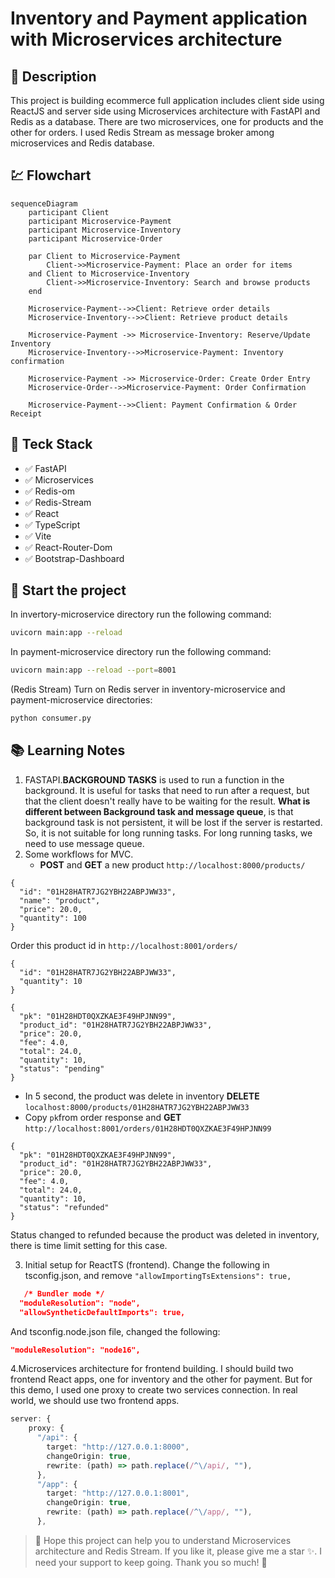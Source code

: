 # Inventory and Payment application with Microservices architecture

## 🎯 Description

This project is building ecommerce full application includes client side using ReactJS and server side using Microservices architecture with FastAPI and Redis as a database. There are two microservices, one for products and the other for orders. I used Redis Stream as message broker among microservices and Redis database.

## 💹 Flowchart

```mermaid
sequenceDiagram
    participant Client
    participant Microservice-Payment
    participant Microservice-Inventory
    participant Microservice-Order

    par Client to Microservice-Payment
        Client->>Microservice-Payment: Place an order for items
    and Client to Microservice-Inventory
        Client->>Microservice-Inventory: Search and browse products
    end

    Microservice-Payment-->>Client: Retrieve order details
    Microservice-Inventory-->>Client: Retrieve product details

    Microservice-Payment ->> Microservice-Inventory: Reserve/Update Inventory
    Microservice-Inventory-->>Microservice-Payment: Inventory confirmation

    Microservice-Payment ->> Microservice-Order: Create Order Entry
    Microservice-Order-->>Microservice-Payment: Order Confirmation

    Microservice-Payment-->>Client: Payment Confirmation & Order Receipt

```

## 🔗 Teck Stack

- ✅ FastAPI
- ✅ Microservices
- ✅ Redis-om
- ✅ Redis-Stream
- ✅ React
- ✅ TypeScript
- ✅ Vite
- ✅ React-Router-Dom
- ✅ Bootstrap-Dashboard

## 🚀 Start the project

In invertory-microservice directory run the following command:

```bash
uvicorn main:app --reload
```

In payment-microservice directory run the following command:

```bash
uvicorn main:app --reload --port=8001
```

(Redis Stream) Turn on Redis server in inventory-microservice and payment-microservice directories:

```bash
python consumer.py
```

## 📚 Learning Notes

1. FASTAPI.**BACKGROUND TASKS** is used to run a function in the background. It is useful for tasks that need to run after a request, but that the client doesn't really have to be waiting for the result. **What is different between Background task and message queue**, is that background task is not persistent, it will be lost if the server is restarted. So, it is not suitable for long running tasks. For long running tasks, we need to use message queue.
2. Some workflows for MVC.
   - **POST** and **GET** a new product `http://localhost:8000/products/`

```
{
  "id": "01H28HATR7JG2YBH22ABPJWW33",
  "name": "product",
  "price": 20.0,
  "quantity": 100
}
```

Order this product id in `http://localhost:8001/orders/`

```
{
  "id": "01H28HATR7JG2YBH22ABPJWW33",
  "quantity": 10
}
```

```
{
  "pk": "01H28HDT0QXZKAE3F49HPJNN99",
  "product_id": "01H28HATR7JG2YBH22ABPJWW33",
  "price": 20.0,
  "fee": 4.0,
  "total": 24.0,
  "quantity": 10,
  "status": "pending"
}
```

- In 5 second, the product was delete in inventory **DELETE** `localhost:8000/products/01H28HATR7JG2YBH22ABPJWW33`
- Copy `pk`from order response and **GET** `http://localhost:8001/orders/01H28HDT0QXZKAE3F49HPJNN99`

```
{
  "pk": "01H28HDT0QXZKAE3F49HPJNN99",
  "product_id": "01H28HATR7JG2YBH22ABPJWW33",
  "price": 20.0,
  "fee": 4.0,
  "total": 24.0,
  "quantity": 10,
  "status": "refunded"
}
```

Status changed to refunded because the product was deleted in inventory, there is time limit setting for this case.

3. Initial setup for ReactTS (frontend).
   Change the following in tsconfig.json, and remove `"allowImportingTsExtensions": true,`

```json
   /* Bundler mode */
  "moduleResolution": "node",
  "allowSyntheticDefaultImports": true,
```

And tsconfig.node.json file, changed the following:

```json
"moduleResolution": "node16",
```

4.Microservices architecture for frontend building. I should build two frontend React apps, one for inventory and the other for payment. But for this demo, I used one proxy to create two services connection. In real world, we should use two frontend apps.

```ts
server: {
    proxy: {
      "/api": {
        target: "http://127.0.0.1:8000",
        changeOrigin: true,
        rewrite: (path) => path.replace(/^\/api/, ""),
      },
      "/app": {
        target: "http://127.0.0.1:8001",
        changeOrigin: true,
        rewrite: (path) => path.replace(/^\/app/, ""),
      },
```

> 💖 Hope this project can help you to understand Microservices architecture and Redis Stream. If you like it, please give me a star ✨. I need your support to keep going. Thank you so much! 💖
